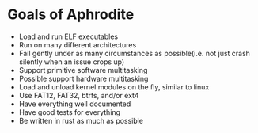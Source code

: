 # Goals of Aphrodite

- Load and run ELF executables
- Run on many different architectures
- Fail gently under as many circumstances as possible(i.e. not just crash silently when an issue crops up)
- Support primitive software multitasking
- Possible support hardware multitasking
- Load and unload kernel modules on the fly, similar to linux
- Use FAT12, FAT32, btrfs, and/or ext4
- Have everything well documented
- Have good tests for everything
- Be written in rust as much as possible
